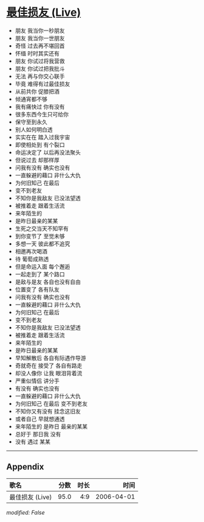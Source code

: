 # [最佳损友 (Live)](https://music.163.com/song?id=65851)

* 朋友 我当你一秒朋友
* 朋友 我当你一世朋友
* 奇怪 过去再不堪回首
* 怀缅 时时其实还有
* 朋友 你试过将我营救
* 朋友 你试过把我批斗
* 无法 再与你交心联手
* 毕竟 难得有过最佳损友
* 从前共你 促膝把酒
* 倾通宵都不够
* 我有痛快过 你有没有
* 很多东西今生只可给你
* 保守至到永久
* 别人如何明白透
* 实实在在 踏入过我宇宙
* 即使相处到 有个裂口
* 命运决定了 以后再没法聚头
* 但说过去 却那样厚
* 问我有没有 确实也没有
* 一直躲避的藉口 非什么大仇
* 为何旧知己 在最后
* 变不到老友
* 不知你是我敌友 已没法望透
* 被推着走 跟着生活流
* 来年陌生的
* 是昨日最亲的某某
* 生死之交当天不知罕有
* 到你变节了 至觉未够
* 多想一天 彼此都不追究
* 相邀再次喝酒
* 待 葡萄成熟透
* 但是命运入面 每个邂逅
* 一起走到了 某个路口
* 是敌与是友 各自也没有自由
* 位置变了 各有队友
* 问我有没有 确实也没有
* 一直躲避的藉口 非什么大仇
* 为何旧知己 在最后
* 变不到老友
* 不知你是我敌友 已没法望透
* 被推着走 跟着生活流
* 来年陌生的
* 是昨日最亲的某某
* 早知解散后 各自有际遇作导游
* 奇就奇在 接受了 各自有路走
* 却没人像你 让我 眼泪背着流
* 严重似情侣 讲分手
* 有没有 确实也没有
* 一直躲避的藉口 非什么大仇
* 为何旧知己 在最后 变不到老友
* 不知你又有没有 挂念这旧友
* 或者自己 早就想通透
* 来年陌生的 是昨日 最亲的某某
* 总好于 那日我 没有
* 没有 遇过 某某


---

## Appendix

|歌名|分数|时长|时间|
|:---|:---:|---:|---:|
|最佳损友 (Live)|95.0|4:9|2006-04-01

*modified: False*